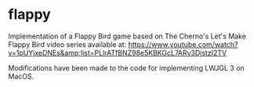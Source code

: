 # flappy
Implementation of a Flappy Bird game based on The Cherno's Let's Make Flappy Bird video series available at: https://www.youtube.com/watch?v=1pUYjxeDNEs&amp;list=PLlrATfBNZ98e5KBKGcL7ARy3DjstzI2TV

Modifications have been made to the code for implementing LWJGL 3 on MacOS.
